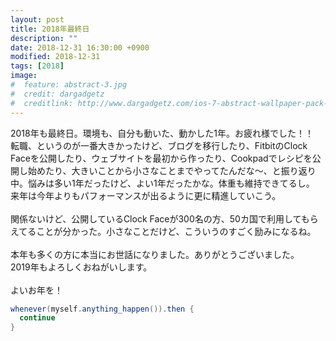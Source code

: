 ```yaml
---
layout: post
title: 2018年最終日
description: ""
date: 2018-12-31 16:30:00 +0900
modified: 2018-12-31
tags: [2018]
image:
#  feature: abstract-3.jpg
#  credit: dargadgetz
#  creditlink: http://www.dargadgetz.com/ios-7-abstract-wallpaper-pack-for-iphone-5-and-ipod-touch-retina/
---
```


<div> </div>

2018年も最終日。環境も、自分も動いた、動かした1年。お疲れ様でした！！  
転職、というのが一番大きかったけど、ブログを移行したり、FitbitのClock Faceを公開したり、ウェブサイトを最初から作ったり、Cookpadでレシピを公開し始めたり、大きいことから小さなことまでやってたんだな〜、と振り返り中。悩みは多い1年だったけど、よい1年だったかな。体重も維持できてるし。  
来年は今年よりもパフォーマンスが出るように更に精進していこう。<br>
<br>
関係ないけど、公開しているClock Faceが300名の方、50カ国で利用してもらえてることが分かった。小さなことだけど、こういうのすごく励みになるね。<br>
<br>
本年も多くの方に本当にお世話になりました。ありがとうございました。<br>
2019年もよろしくおねがいします。<br>
<br>
よいお年を！

```java
whenever(myself.anything_happen()).then {
  continue
}
```
